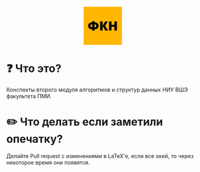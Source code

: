 <p align="center"><img height="100" alt="Лого ФКН" width="100" src=".github/fcs_logo.webp"></p>

# ❓ Что это?
Конспекты второго модуля алгоритмов и структур данных НИУ ВШЭ факультета ПМИ.

# ✏️ Что делать если заметили опечатку?
Делайте Pull request с изменениями в LaTeX'е, если все окей, то через некоторое время они появятся.
